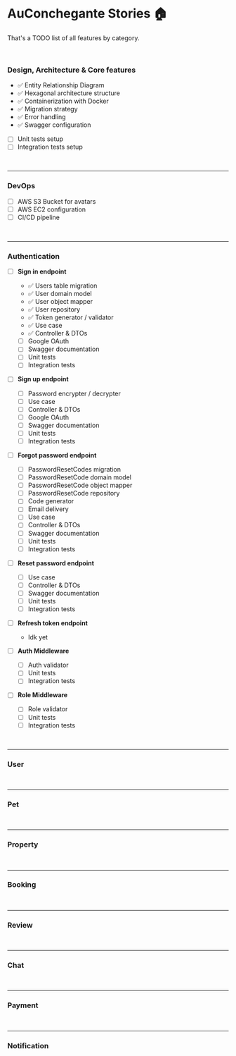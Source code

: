 # AuConchegante Stories 🏠

That's a TODO list of all features by category.

<br/>

### Design, Architecture & Core features

- ✅ Entity Relationship Diagram
- ✅ Hexagonal architecture structure
- ✅ Containerization with Docker
- ✅ Migration strategy
- ✅ Error handling
- ✅ Swagger configuration
- [ ] Unit tests setup
- [ ] Integration tests setup

<br/>

---

### DevOps

- [ ] AWS S3 Bucket for avatars
- [ ] AWS EC2 configuration
- [ ] CI/CD pipeline

<br/>

---

### Authentication

- [ ] <b>Sign in endpoint</b>

  - ✅ Users table migration
  - ✅ User domain model
  - ✅ User object mapper
  - ✅ User repository
  - ✅ Token generator / validator
  - ✅ Use case
  - ✅ Controller & DTOs
  - [ ] Google OAuth
  - [ ] Swagger documentation
  - [ ] Unit tests
  - [ ] Integration tests

- [ ] <b>Sign up endpoint</b>

  - [ ] Password encrypter / decrypter
  - [ ] Use case
  - [ ] Controller & DTOs
  - [ ] Google OAuth
  - [ ] Swagger documentation
  - [ ] Unit tests
  - [ ] Integration tests

- [ ] <b>Forgot password endpoint</b>

  - [ ] PasswordResetCodes migration
  - [ ] PasswordResetCode domain model
  - [ ] PasswordResetCode object mapper
  - [ ] PasswordResetCode repository
  - [ ] Code generator
  - [ ] Email delivery
  - [ ] Use case
  - [ ] Controller & DTOs
  - [ ] Swagger documentation
  - [ ] Unit tests
  - [ ] Integration tests

- [ ] <b>Reset password endpoint</b>

  - [ ] Use case
  - [ ] Controller & DTOs
  - [ ] Swagger documentation
  - [ ] Unit tests
  - [ ] Integration tests

- [ ] <b>Refresh token endpoint</b>

  - Idk yet

- [ ] <b>Auth Middleware</b>

  - [ ] Auth validator
  - [ ] Unit tests
  - [ ] Integration tests

- [ ] <b>Role Middleware</b>
  - [ ] Role validator
  - [ ] Unit tests
  - [ ] Integration tests

<br/>

---

### User

<br/>

---

### Pet

<br/>

---

### Property

<br/>

---

### Booking

<br/>

---

### Review

<br/>

---

### Chat

<br/>

---

### Payment

<br/>

---

### Notification

<br/>
